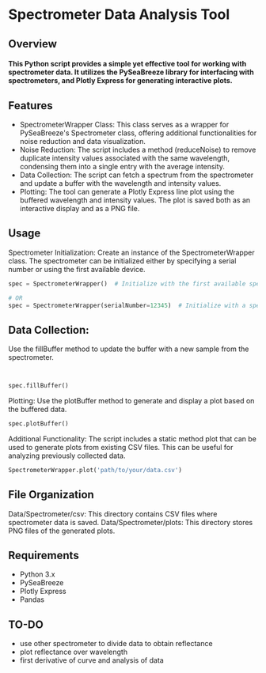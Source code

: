 # Spectrometer Data Analysis Tool
## Overview

#### This Python script provides a simple yet effective tool for working with spectrometer data. It utilizes the PySeaBreeze library for interfacing with spectrometers, and Plotly Express for generating interactive plots.

## Features

- SpectrometerWrapper Class: This class serves as a wrapper for PySeaBreeze's Spectrometer class, offering additional functionalities for noise reduction and data visualization.
- Noise Reduction: The script includes a method (reduceNoise) to remove duplicate intensity values associated with the same wavelength, condensing them into a single entry with the average intensity.
- Data Collection: The script can fetch a spectrum from the spectrometer and update a buffer with the wavelength and intensity values.
- Plotting: The tool can generate a Plotly Express line plot using the buffered wavelength and intensity values. The plot is saved both as an interactive display and as a PNG file.

## Usage

Spectrometer Initialization:
Create an instance of the SpectrometerWrapper class.
The spectrometer can be initialized either by specifying a serial number or using the first available device.



```py 
spec = SpectrometerWrapper()  # Initialize with the first available spectrometer

# OR
spec = SpectrometerWrapper(serialNumber=12345)  # Initialize with a specific serial number
```
## Data Collection:
Use the fillBuffer method to update the buffer with a new sample from the spectrometer.

```py


spec.fillBuffer()
```

Plotting:
Use the plotBuffer method to generate and display a plot based on the buffered data.



```py
spec.plotBuffer()
```
Additional Functionality:
The script includes a static method plot that can be used to generate plots from existing CSV files. This can be useful for analyzing previously collected data.

```py
SpectrometerWrapper.plot('path/to/your/data.csv')
```



## File Organization

Data/Spectrometer/csv: This directory contains CSV files where spectrometer data is saved.
Data/Spectrometer/plots: This directory stores PNG files of the generated plots.

## Requirements

- Python 3.x
- PySeaBreeze
- Plotly Express
- Pandas


## TO-DO 

- use other spectrometer to divide data to obtain reflectance
- plot reflectance over wavelength
- first derivative of curve and analysis of data
